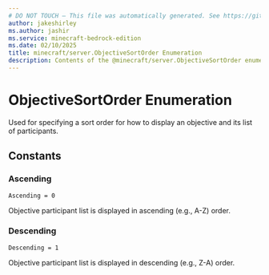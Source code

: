 ```yaml
---
# DO NOT TOUCH — This file was automatically generated. See https://github.com/mojang/minecraftapidocsgenerator to modify descriptions, examples, etc.
author: jakeshirley
ms.author: jashir
ms.service: minecraft-bedrock-edition
ms.date: 02/10/2025
title: minecraft/server.ObjectiveSortOrder Enumeration
description: Contents of the @minecraft/server.ObjectiveSortOrder enumeration.
---
```

# ObjectiveSortOrder Enumeration

Used for specifying a sort order for how to display an objective and its list of participants.

## Constants
### **Ascending**
`Ascending = 0`

Objective participant list is displayed in ascending (e.g., A-Z) order.
### **Descending**
`Descending = 1`

Objective participant list is displayed in descending (e.g., Z-A) order.
